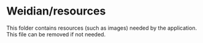 # Weidian/resources

This folder contains resources (such as images) needed by the application. This file can
be removed if not needed.
